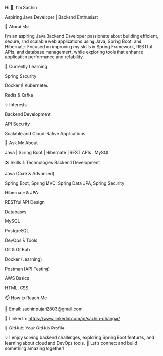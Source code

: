 Hi 👋, I'm Sachin

Aspiring Java Developer | Backend Enthusiast

🚀 About Me

I’m an aspiring Java Backend Developer passionate about building efficient, secure, and scalable web applications using Java, Spring Boot, and Hibernate.
Focused on improving my skills in Spring Framework, RESTful APIs, and database management, while exploring tools that enhance application performance and reliability.

🔭 Currently Learning

Spring Security

Docker & Kubernetes

Redis & Kafka

💡 Interests

Backend Development

API Security

Scalable and Cloud-Native Applications

💬 Ask Me About

Java | Spring Boot | Hibernate | REST APIs | MySQL

🛠️ Skills & Technologies
Backend Development

Java (Core & Advanced)

Spring Boot, Spring MVC, Spring Data JPA, Spring Security

Hibernate & JPA

RESTful API Design

Databases

MySQL

PostgreSQL

DevOps & Tools

Git & GitHub

Docker (Learning)

Postman (API Testing)

AWS Basics

HTML, CSS

📫 How to Reach Me

📧 Email: sachinpujari2803@gmail.com

🔗 LinkedIn: https://www.linkedin.com/in/sachin-dhangar/

🔗 GitHub: Your GitHub Profile

💡 I enjoy solving backend challenges, exploring Spring Boot features, and learning about cloud and DevOps tools.
📌 Let’s connect and build something amazing together!
